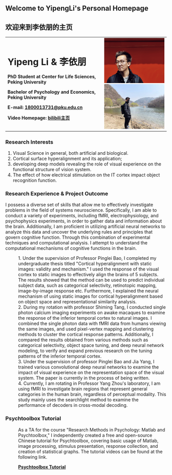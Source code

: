 ## Welcome to YipengLi's Personal Homepage
## 欢迎来到李依朋的主页


<table border="0">
  <tr>
    <td width="60%">
      <h1>Yipeng Li & 李依朋</h1>
      <p><b>PhD Student at Center for Life Sciences, Peking University</b></p>
      <p><b>Bachelor of Psychology and Economics, Peking University</b></p>
      <p><b>E-mail: <a href="mailto: 1800013731@pku.edu.cn">1800013731@pku.edu.cn</a> </b></p>
      <p><b>Video Homepage: <a href="https://space.bilibili.com/279718842"> bilibili主页 </a> </b></p>
    </td>
    <td width="40%">
      <img src="https://github.com/liyipeng-moon/liyipeng-moon.github.io/raw/main/img/1.jpeg" width="100%">
      <img src="https://github.com/liyipeng-moon/liyipeng-moon.github.io/raw/main/img/2.jpeg" width="100%">  
    </td>
  </tr>
</table>

### Research Interests
1. Visual Science in general, both artificial and biological.
2. Cortical surface hyperalignment and its application;
3. developing deep models revealing the role of visual experience on the functional structure of vision system. 
4. The effect of how electrical stimulation on the IT cortex impact object recognition function.

### Research Experience & Project Outcome

I possess a diverse set of skills that allow me to effectively investigate problems in the field of systems neuroscience. Specifically, I am able to conduct a variety of experiments, including fMRI, electrophysiology, and psychophysics experiments, in order to gather data and information about the brain. Additionally, I am proficient in utilizing artificial neural networks to analyze this data and uncover the underlying rules and principles that govern cognitive function. Through this combination of experimental techniques and computational analysis. I attempt to understand the computational mechanisms of cognitive functions in the brain.
<dl>
<dd>1. Under the supervision of Professor Pinglei Bao, I completed my undergraduate thesis titled "Cortical hyperalignment with static images: validity and mechanism." I used the response of the visual cortex to static images to effectively align the brains of 5 subjects. The results showed that the method can be used to predict individual subject data, such as categorical selectivity, retinotopic mapping, image-by-image response etc. Furthermore, I explained the neural mechanism of using static images for cortical hyperalignment based on object space and representational similarity analysis.</dd>
<dd>2. During my rotation with professor Shiming Tang, I conducted single photon calcium imaging experiments on awake macaques to examine the response of the inferior temporal cortex to natural images. I combined the single photon data with fMRI data from humans viewing the same images, and used pixel-vertex mapping and clustering methods to cluster the cortical response patterns. Additionally, I compared the results obtained from various methods such as categorical selectivity, object space tuning, and deep neural network modeling, to verify and expand previous research on the tuning patterns of the inferior temporal cortex.</dd>
<dd>3. Under the supervision of professor Pinglei Bao and Jia Yang, I trained various convolutional deep neural networks to examine the impact of visual experience on the representation space of the visual system. The paper is currently in the process of being written.</dd>
<dd>4. Currently, I am rotating in Professor Yang Zhou's laboratory, I am using fMRI to investigate brain regions that represent general categories in the human brain, regardless of perceptual modality. This study mainly uses the searchlight method to examine the performance of decoders in cross-modal decoding.</dd>
<dl>

### Psychtoolbox Tutorial
<dd>As a TA for the course "Research Methods in Psychology: Matlab and Psychtoolbox," I independently created a free and open-source Chinese tutorial for Psychtoolbox, covering basic usage of Matlab, image processing, stimulus presentation, response collection, and creation of statistical graphs. The tutorial videos can be found at the following link.
<p><b><a href="https://www.bilibili.com/video/BV1xL411K7xv/"> Psychtoolbox Tutorial</a> </b></p>
 </dd>